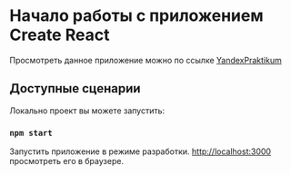 # Начало работы с приложением Create React
Просмотреть данное приложение можно по ссылке [YandexPraktikum](https://aleksandrshman.github.io/YandexPraktikum/)

## Доступные сценарии

Локально проект вы можете запустить:

### `npm start`

Запустить приложение в режиме разработки.
 [http://localhost:3000](http://localhost:3000) просмотреть его в браузере.
